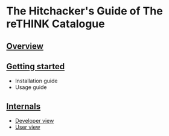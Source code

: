 # The Hitchacker's Guide of The reTHINK Catalogue

## [Overview](./overview)

## [Getting started](./getting_started)
* Installation guide
* Usage guide

## [Internals](./internals)
* [Developer view](./internals/developer_view.md)
* [User view](./internals/user_view.md)
